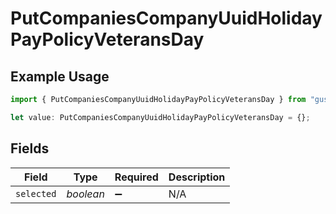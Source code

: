 # PutCompaniesCompanyUuidHolidayPayPolicyVeteransDay

## Example Usage

```typescript
import { PutCompaniesCompanyUuidHolidayPayPolicyVeteransDay } from "gusto_embedded/models/operations";

let value: PutCompaniesCompanyUuidHolidayPayPolicyVeteransDay = {};
```

## Fields

| Field              | Type               | Required           | Description        |
| ------------------ | ------------------ | ------------------ | ------------------ |
| `selected`         | *boolean*          | :heavy_minus_sign: | N/A                |